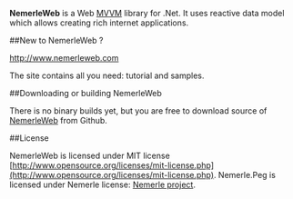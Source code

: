 **NemerleWeb** is a Web [MVVM](http://en.wikipedia.org/wiki/Model_View_ViewModel) library for .Net.
It uses reactive data model which allows creating rich internet applications.

##New to NemerleWeb ?

http://www.nemerleweb.com

The site contains all you need: tutorial and samples.

##Downloading or building NemerleWeb

There is no binary builds yet, but you are free to download source of [NemerleWeb](https://github.com/NemerleWeb/NemerleWeb) from Github.

##License

NemerleWeb is licensed under MIT license [http://www.opensource.org/licenses/mit-license.php](http://www.opensource.org/licenses/mit-license.php).
Nemerle.Peg is licensed under Nemerle license: [Nemerle project](http://github.com/rsdn/nemerle).
